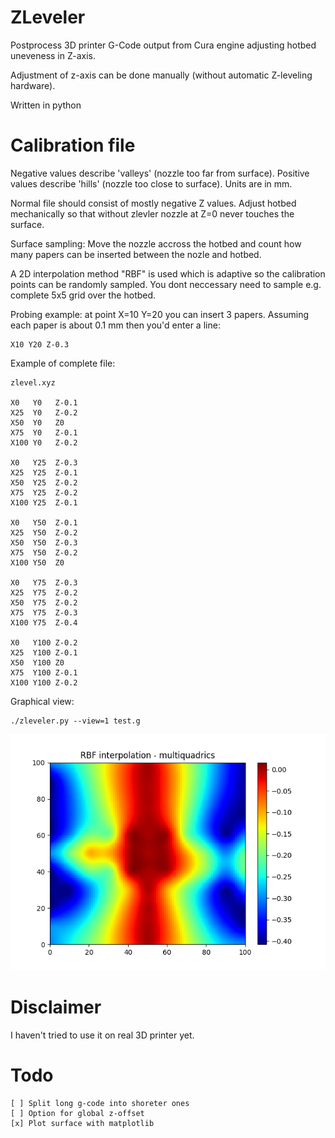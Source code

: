 # ZLeveler

Postprocess 3D printer G-Code output from Cura engine
adjusting hotbed uneveness in Z-axis.

Adjustment of z-axis can be done manually
(without automatic Z-leveling hardware). 

Written in python

# Calibration file

Negative values describe 'valleys' (nozzle too far from surface).
Positive values describe 'hills' (nozzle too close to surface).
Units are in mm.

Normal file should consist of mostly negative Z values.
Adjust hotbed mechanically so that without zlevler
nozzle at Z=0 never touches the surface.

Surface sampling: Move the nozzle accross the hotbed and 
count how many papers can be inserted between the nozle and hotbed. 

A 2D interpolation method "RBF" is used which is adaptive
so the calibration points can be randomly sampled.
You dont neccessary need to sample e.g. complete 5x5 grid 
over the hotbed.

Probing example: at point X=10 Y=20 you can insert 3 papers.
Assuming each paper is about 0.1 mm then you'd enter
a line:

    X10 Y20 Z-0.3

Example of complete file:

    zlevel.xyz

    X0   Y0   Z-0.1
    X25  Y0   Z-0.2
    X50  Y0   Z0
    X75  Y0   Z-0.1
    X100 Y0   Z-0.2

    X0   Y25  Z-0.3
    X25  Y25  Z-0.1
    X50  Y25  Z-0.2
    X75  Y25  Z-0.2
    X100 Y25  Z-0.1

    X0   Y50  Z-0.1
    X25  Y50  Z-0.2
    X50  Y50  Z-0.3
    X75  Y50  Z-0.2
    X100 Y50  Z0

    X0   Y75  Z-0.3
    X25  Y75  Z-0.2
    X50  Y75  Z-0.2
    X75  Y75  Z-0.3
    X100 Y75  Z-0.4

    X0   Y100 Z-0.2
    X25  Y100 Z-0.1
    X50  Y100 Z0
    X75  Y100 Z-0.1
    X100 Y100 Z-0.2

Graphical view:

    ./zleveler.py --view=1 test.g

![ZLEVEL](/pic/zlevel.png)

# Disclaimer

I haven't tried to use it on real 3D printer yet.

# Todo

    [ ] Split long g-code into shoreter ones
    [ ] Option for global z-offset
    [x] Plot surface with matplotlib
